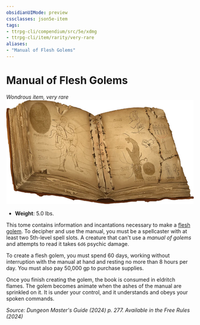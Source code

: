 ```yaml
---
obsidianUIMode: preview
cssclasses: json5e-item
tags:
- ttrpg-cli/compendium/src/5e/xdmg
- ttrpg-cli/item/rarity/very-rare
aliases: 
- "Manual of Flesh Golems"
---
```

# Manual of Flesh Golems
*Wondrous item, very rare*  
![](3-Mechanics/CLI/items/img/manual-of-flesh-golems.webp#right)

- **Weight**: 5.0 lbs.

This tome contains information and incantations necessary to make a [flesh golem](3-Mechanics/CLI/bestiary/construct/flesh-golem-xmm.md). To decipher and use the manual, you must be a spellcaster with at least two 5th-level spell slots. A creature that can't use a *manual of golems* and attempts to read it takes `6d6` psychic damage.

To create a flesh golem, you must spend 60 days, working without interruption with the manual at hand and resting no more than 8 hours per day. You must also pay 50,000 gp to purchase supplies.

Once you finish creating the golem, the book is consumed in eldritch flames. The golem becomes animate when the ashes of the manual are sprinkled on it. It is under your control, and it understands and obeys your spoken commands.

*Source: Dungeon Master's Guide (2024) p. 277. Available in the Free Rules (2024)*